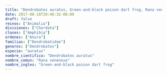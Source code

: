 ```yaml
---
title: "Dendrobates auratus, Green-and-black poison dart frog, Rana venenosa"
date: 2017-08-18T20:46:32-06:00
draft: false
reinos: ["Animalia"]
divisiones: ["Chordata"]
clases: ["Amphibia"]
ordenes: ["Anura"]
familias: ["Dendrobatidae"]
generos: ["Dendrobates"]
especie: "auratus"
nombre_cientifico: "Dendrobates auratus"
nombre_comun: "Rana venenosa"
nombre_ingles: "Green-and-black poison dart frog"
---
```

